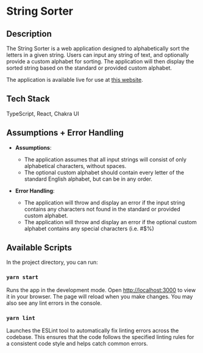 # String Sorter

## Description

The String Sorter is a web application designed to alphabetically sort the letters in a given string. Users can input any string of text, and optionally provide a custom alphabet for sorting. The application will then display the sorted string based on the standard or provided custom alphabet.

The application is available live for use at [this website]().

## Tech Stack

TypeScript, React, Chakra UI

## Assumptions + Error Handling

- **Assumptions**:
  - The application assumes that all input strings will consist of only alphabetical characters, without spaces.
  - The optional custom alphabet should contain every letter of the standard English alphabet, but can be in any order.

- **Error Handling**:
  - The application will throw and display an error if the input string contains any characters not found in the standard or provided custom alphabet.
  - The application will throw and display an error if the optional custom alphabet contains any special characters (i.e. #$%)
  
## Available Scripts

In the project directory, you can run:

### `yarn start`

Runs the app in the development mode. Open [http://localhost:3000](http://localhost:3000) to view it in your browser. The page will reload when you make changes. You may also see any lint errors in the console.

### `yarn lint`

Launches the ESLint tool to automatically fix linting errors across the codebase. This ensures that the code follows the specified linting rules for a consistent code style and helps catch common errors.
